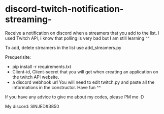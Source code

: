 # discord-twitch-notification-streaming-

Receive a notification on discord when a streamers that you add to the list. I used Twitch API, i know that polling is very bad but I am still learning ^^

To add, delete streamers in the list use add_streamers.py

Prequerisite:
  
  - pip install -r requirements.txt
  - Client-id, Client-secret that you will get when creating an application on the twitch API website.
  - a discord webhook url
  You will need to edit twitch.py and paste all the informations in the constructor. Have fun ^^

If you have any advice to give me about my codes, please PM me :D

My discord: SINJED#3850
